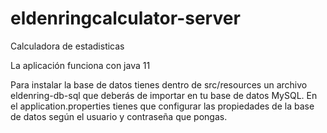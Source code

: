 # eldenringcalculator-server
Calculadora de estadisticas

La aplicación funciona con java 11

Para instalar la base de datos tienes dentro de src/resources un archivo eldenring-db-sql que deberás de importar en tu base de datos MySQL.
En el application.properties tienes que configurar las propiedades de la base de datos según el usuario y contraseña que pongas.
